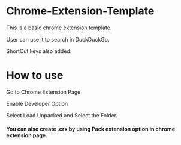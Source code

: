 # Chrome-Extension-Template
This is a basic chrome extension template.

User can use it to search in DuckDuckGo.

ShortCut keys also added.

# How to use
Go to Chrome Extension Page

Enable Developer Option

Select Load Unpacked and Select the Folder.


#### You can also create .crx by using Pack extension option in chrome extension page.
